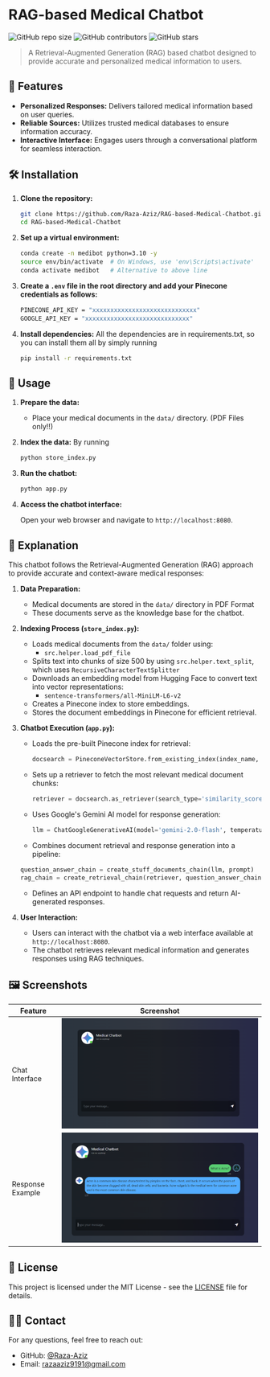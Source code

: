 # RAG-based Medical Chatbot

![GitHub repo size](https://img.shields.io/github/repo-size/Raza-Aziz/RAG-based-Medical-Chatbot)
![GitHub contributors](https://img.shields.io/github/contributors/Raza-Aziz/RAG-based-Medical-Chatbot)
![GitHub stars](https://img.shields.io/github/stars/Raza-Aziz/RAG-based-Medical-Chatbot?style=social)

> A Retrieval-Augmented Generation (RAG) based chatbot designed to provide accurate and personalized medical information to users.

## 🚀 Features

- **Personalized Responses:** Delivers tailored medical information based on user queries.
- **Reliable Sources:** Utilizes trusted medical databases to ensure information accuracy.
- **Interactive Interface:** Engages users through a conversational platform for seamless interaction.

## 🛠️ Installation

1. **Clone the repository:**

   ```sh
   git clone https://github.com/Raza-Aziz/RAG-based-Medical-Chatbot.git
   cd RAG-based-Medical-Chatbot
   ```

2. **Set up a virtual environment:**

   ```sh
   conda create -n medibot python=3.10 -y
   source env/bin/activate  # On Windows, use 'env\Scripts\activate'
   conda activate medibot   # Alternative to above line
   ```    

   
3. **Create a `.env` file in the root directory and add your Pinecone credentials as follows:**

    ```sh
    PINECONE_API_KEY = "xxxxxxxxxxxxxxxxxxxxxxxxxxxxx"
    GOOGLE_API_KEY = "xxxxxxxxxxxxxxxxxxxxxxxxxxxxx"
    ```

4. **Install dependencies:**
    All the dependencies are in requirements.txt, so you can install them all by simply running

   ```sh
   pip install -r requirements.txt
   ```

## 📌 Usage

1. **Prepare the data:**

   - Place your medical documents in the `data/` directory. (PDF Files only!!)

2. **Index the data:** By running

   ```sh
   python store_index.py
   ```

3. **Run the chatbot:**

   ```sh
   python app.py
   ```

4. **Access the chatbot interface:**

   Open your web browser and navigate to `http://localhost:8080`.

## 🧐 Explanation

This chatbot follows the Retrieval-Augmented Generation (RAG) approach to provide accurate and context-aware medical responses:

1. **Data Preparation:**
    * Medical documents are stored in the `data/` directory in PDF Format
    * These documents serve as the knowledge base for the chatbot.

2. **Indexing Process (`store_index.py`):**
    * Loads medical documents from the `data/` folder using:
        * `src.helper.load_pdf_file`
    * Splits text into chunks of size 500 by using `src.helper.text_split`, which uses `RecursiveCharacterTextSplitter`
    * Downloads an embedding model from Hugging Face to convert text into vector representations:
        * `sentence-transformers/all-MiniLM-L6-v2`
    * Creates a Pinecone index to store embeddings.
    * Stores the document embeddings in Pinecone for efficient retrieval.

3. **Chatbot Execution (`app.py`):**
    * Loads the pre-built Pinecone index for retrieval:
        ```python
        docsearch = PineconeVectorStore.from_existing_index(index_name, embeddings)
        ```
    * Sets up a retriever to fetch the most relevant medical document chunks:
        ```python
        retriever = docsearch.as_retriever(search_type='similarity_score_threshold', search_kwargs={'k' : 3, 'score_threshold': 0.6})
        ```
    * Uses Google's Gemini AI model for response generation:
        ```python
        llm = ChatGoogleGenerativeAI(model='gemini-2.0-flash', temperature=0.4, max_tokens=500)
        ```
    * Combines document retrieval and response generation into a pipeline:
    ```python
    question_answer_chain = create_stuff_documents_chain(llm, prompt)
    rag_chain = create_retrieval_chain(retriever, question_answer_chain)
    ```
    * Defines an API endpoint to handle chat requests and return AI-generated responses.

4. **User Interaction:**
    * Users can interact with the chatbot via a web interface available at `http://localhost:8080`.
    * The chatbot retrieves relevant medical information and generates responses using RAG techniques.

## 🖼️ Screenshots

| Feature            | Screenshot                                      |
|--------------------|-------------------------------------------------|
| Chat Interface     | ![Chat Interface](static/screenshots/chat.png)  |
| Response Example   | ![Response Example](static/screenshots/response.png) |

## 📄 License

This project is licensed under the MIT License - see the [LICENSE](LICENSE) file for details.

## 👨‍💻 Contact

For any questions, feel free to reach out:

- GitHub: [@Raza-Aziz](https://github.com/Raza-Aziz)
- Email: razaaziz9191@gmail.com


